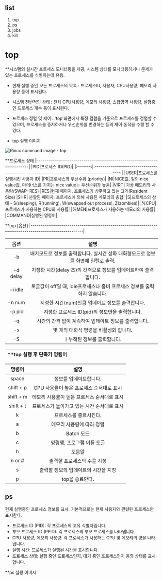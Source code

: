 ## list
1. top
2. ps
3. jobs
4. kill


# top
**시스템의 실시간 프로세스 모니터링을 제공, 시스템 상태를 모니터링하거나 문제가 있는 프로세스를 식별하는데 유용.

* 현재 실행 중인 모든 프로세스의 목록 : 프로세스ID, 사용자, CPU사용량, 메모리 사용량 등이 표시된다.
* 시스템 전반적인 상태 : 전체 CPU사용량, 메모리 사용량, 스왑영역 사용량, 실행중인 프로세스 개수 등이 표시된다.
* 프로세스 정렬 및 제여 : 'top'화면에서 특정 컬럼을 기준으로 프로세스를 정렬할 수 있으며, 프로세스를 중지하거나 우선순위를 변경하는 등의 제어 동작을 수행 할 수 있다.

* top 실행 이미지

![Rinux command image - top](https://github.com/HaNSunG9/20233169-/assets/133843553/2519cb87-c17e-44ff-ba90-e52486f87176)

**프로세스 상태
|--------------------------------------------------------------------------|
|PID|프로세스 ID(PID)|
|:-------:|:-------------------------------------------------------------------------------------------:|
|USER|프로세스를 실행시킨 사용자 ID|
|PR|프로세스의 우선수위 (priority)|
|NI|NICE값, 일의 nice value값, 마이너스를 가지는 nice value는 우선순위가 높음|
|VIRT| 가상 메모리의 사용량(SWAP+RES)
|RES|현재 페이지, 프로세스가 상주하고 있는 크기(Resident Size)
|SHR| 분할된 페이지, 프로세스에 의해 사용된 메모리의 총합|
|S|프로세스의 상태 - S(sleeping), R(running), W(swapped out process), Z(zombies)|
|%CPU|프로세스가 사용하는 CPU의 사용률|
|%MEN|프로세스가 사용하는 메모리의 사용률|
|COMMAND|실행된 명령어|

**top [옵션]
|---------------------------------------------------------------------------------------------------------|

|   옵션   |                                             설명                                              |
|:-------:|:------------------------------------------------------------------------------------------:|
|    -b    | 배치모드로 정보를 출력합니다. 실시간 상화 대화형모드로 정보를 화면에 일렬로 출력.        |
| -d delay | 지정한 시간(delay 초)의 간격으로 정보를 업데이트하여 출력합니다.                   |
|  -i idle | 토글값이 off일 때, idle프로세스나 좀비 프로세스 정보를 출력하지 않습니다.  |
|-n num| 지정한 시간(num)만큼 업데이트 정보를 출력합니다.|
|-p pid| 지정한 프로세스 ID(pid)의 정보만을 출력합니다.|
|-q| 시간의 간격 없이 계속하여 업데이트 정보를 출력합니다.|
|-s| 몇 개의 대화식 명령을 비활성화 합니다.|
|-S| ㅏ누적된 정보를 출력합니다.|

|**top 실행 후 단축키 명령어|
|----------------------------|

| 명령어 |설명|
|:-------:|:---------------------------------------------------------------------------------------------:|
|space| 정보를 업데이트합니다.|
|shift + p| CPU 사용률이 높은 프로세스 순서대로 표시|
|shift + m| 메모리 사용률이 높은 프로세스 순서대로 표시|
|shift + t| 프로세스가 돌아가고 있는 시간 순서대로 표시|
|k| 프로세스를 종료시킨다.|
|a| 메모리 사용량에 따라 정렬|
|b| Batch 모드|
|c| 명령행, 프로그램 이름 토글|
|h| 도움말|
|n or #| 출력할 프로세스의 수를 지정|
|s| 출력할 정보의 업데이트의 시간을 지정|
|p| top을 종료한다.|

## ps
현재 실행중인 프로세스 정보를 표시. 기본적으로는 현재 사용자와 관련된 프로세스만 표시한다.

* 프로세스 ID (PID): 각 프로세스의 고유 식별자입니다.
* 부모 프로세스 ID (PPID): 각 프로세스의 부모 프로세스를 나타냅니다.
* CPU 사용량, 메모리 사용량: 각 프로세스가 사용하는 CPU 및 메모리의 양을 나타냅니다.
* 실행 시간: 프로세스가 실행된 시간을 표시합니다.
* 프로세스 상태: 실행 중인 프로세스인지, 대기 중인 프로세스인지 등의 상태를 표시합니다.

**ps 실행 이미지






